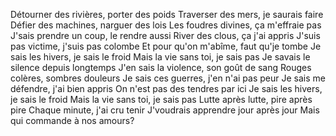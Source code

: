 Détourner des rivières, porter des poids
Traverser des mers, je saurais faire
Défier des machines, narguer des lois
Les foudres divines, ça m'effraie pas
J'sais prendre un coup, le rendre aussi
River des clous, ça j'ai appris
J'suis pas victime, j'suis pas colombe
Et pour qu'on m'abîme, faut qu'je tombe
Je sais les hivers, je sais le froid
Mais la vie sans toi, je sais pas
Je savais le silence depuis longtemps
J'en sais la violence, son goût de sang
Rouges colères, sombres douleurs
Je sais ces guerres, j'en n'ai pas peur
Je sais me défendre, j'ai bien appris
On n'est pas des tendres par ici
Je sais les hivers, je sais le froid
Mais la vie sans toi, je sais pas
Lutte après lutte, pire après pire
Chaque minute, j'ai cru tenir
J'voudrais apprendre jour après jour
Mais qui commande à nos amours?